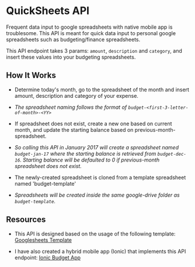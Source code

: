 # QuickSheets API

Frequent data input to google spreadsheets with native mobile app is troublesome. This API is meant for quick data input to personal google spreadsheets such as budgeting/finance spreadsheets.

This API endpoint takes 3 params: `amount`, `description` and `category`, and insert these values into your budgeting spreadsheets.

## How It Works

* Determine today's month, go to the spreadsheet of the month and insert amount, description and category of your expense.
 * *The spreadsheet naming follows the format of `budget-<first-3-letter-of-month>-<YY>`*

* If spreadsheet does not exist, create a new one based on current month, and update the starting balance based on previous-month-spreadsheet.
 * *So calling this API in January 2017 will create a spreadsheet named `budget-jan-17` where the starting balance is retrieved from `budget-dec-16`. Starting balance will be defaulted to 0 if previous-month spreadsheet does not exist.*

* The newly-created spreadsheet is cloned from a template spreadsheet named 'budget-template'
 * *Spreadsheets will be created inside the same google-drive folder as `budget-template`.*

## Resources

* This API is designed based on the usage of the following template:
[Googlesheets Template](https://drive.google.com/open?id=1tU1mPUYVNNa1wj4Yl3w9tjxNrhsjmNNMUxStLbDxbpk)

* I have also created a hybrid mobile app (Ionic) that implements this API endpoint:
[Ionic Budget App](https://github.com/lirenyeo/ionic-budget-app)
